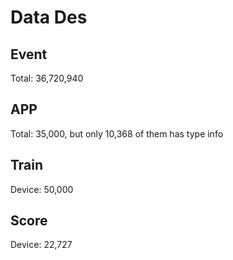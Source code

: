 # Data Des

## Event
Total: 36,720,940

## APP
Total: 35,000, but only 10,368 of them has type info

## Train
Device: 50,000

## Score
Device: 22,727
    